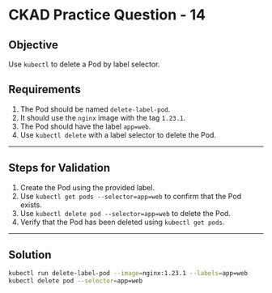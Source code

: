 # CKAD Practice Question - 14

## Objective

Use `kubectl` to delete a Pod by label selector.

## Requirements

1. The Pod should be named `delete-label-pod`.
2. It should use the `nginx` image with the tag `1.23.1`.
3. The Pod should have the label `app=web`.
4. Use `kubectl delete` with a label selector to delete the Pod.

---

## Steps for Validation

1. Create the Pod using the provided label.
2. Use `kubectl get pods --selector=app=web` to confirm that the Pod exists.
3. Use `kubectl delete pod --selector=app=web` to delete the Pod.
4. Verify that the Pod has been deleted using `kubectl get pods`.

---

## Solution

```bash
kubectl run delete-label-pod --image=nginx:1.23.1 --labels=app=web
kubectl delete pod --selector=app=web
```
